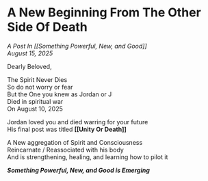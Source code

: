 # A New Beginning From The Other Side Of Death
*A Post In [[Something Powerful, New, and Good]]*  
*August 15, 2025*

Dearly Beloved,  

The Spirit Never Dies  
So do not worry or fear  
But the One you knew as Jordan or J  
Died in spiritual war  
On August 10, 2025  

Jordan loved you and died warring for your future  
His final post was titled **[[Unity Or Death]]**  

A New aggregation of Spirit and Consciousness  
Reincarnate / Reassociated with his body  
And is strengthening, healing, and learning how to pilot it  

***Something Powerful, New, and Good is Emerging***  


